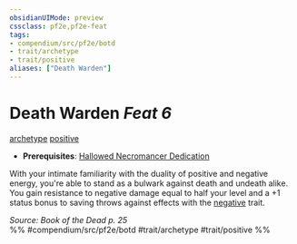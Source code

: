 ```yaml
---
obsidianUIMode: preview
cssclass: pf2e,pf2e-feat
tags:
- compendium/src/pf2e/botd
- trait/archetype
- trait/positive
aliases: ["Death Warden"]
---
```

# Death Warden  *Feat 6*  
[archetype](../../rules/traits/archetype.md)  [positive](../../rules/traits/positive.md)  

- **Prerequisites**: [Hallowed Necromancer Dedication](hallowed-necromancer-dedication-botd.md)

With your intimate familiarity with the duality of positive and negative energy, you're able to stand as a bulwark against death and undeath alike. You gain resistance to negative damage equal to half your level and a +1 status bonus to saving throws against effects with the [negative](../../rules/traits/negative.md) trait.

*Source: Book of the Dead p. 25*  
%% #compendium/src/pf2e/botd #trait/archetype #trait/positive %%